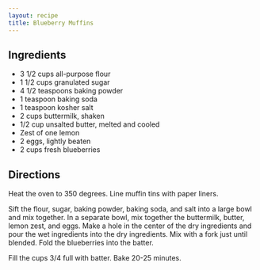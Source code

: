 ```yaml
---
layout: recipe
title: Blueberry Muffins
---
```


## Ingredients

* 3 1/2 cups all-purpose flour
* 1 1/2 cups granulated sugar
* 4 1/2 teaspoons baking powder
* 1 teaspoon baking soda
* 1 teaspoon kosher salt
* 2 cups buttermilk, shaken
* 1/2 cup unsalted butter, melted and cooled
* Zest of one lemon
* 2 eggs, lightly beaten
* 2 cups fresh blueberries

## Directions

Heat the oven to 350 degrees. Line muffin tins with paper liners.

Sift the flour, sugar, baking powder, baking soda, and salt into a large
bowl and mix together. In a separate bowl, mix together the buttermilk,
butter, lemon zest, and eggs. Make a hole in the center of the dry
ingredients and pour the wet ingredients into the dry ingredients. Mix
with a fork just until blended. Fold the blueberries into the batter.

Fill the cups 3/4 full with batter. Bake 20-25 minutes.

